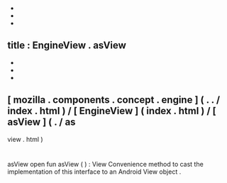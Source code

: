 -
-
-
title
:
EngineView
.
asView
-
-
-
-
[
mozilla
.
components
.
concept
.
engine
]
(
.
.
/
index
.
html
)
/
[
EngineView
]
(
index
.
html
)
/
[
asView
]
(
.
/
as
-
view
.
html
)
#
asView
open
fun
asView
(
)
:
View
Convenience
method
to
cast
the
implementation
of
this
interface
to
an
Android
View
object
.
